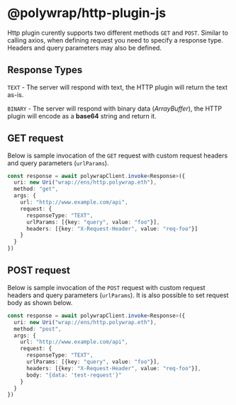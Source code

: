 # @polywrap/http-plugin-js

Http plugin curently supports two different methods `GET` and `POST`. Similar to calling axios, when defining request you need to specify a response type. Headers and query parameters may also be defined.

## Response Types

`TEXT` - The server will respond with text, the HTTP plugin will return the text as-is.

`BINARY` - The server will respond with binary data (_ArrayBuffer_), the HTTP plugin will encode as a **base64** string and return it.

## GET request

Below is sample invocation of the `GET` request with custom request headers and query parameters (`urlParams`).

```ts
const response = await polywrapClient.invoke<Response>({
  uri: new Uri("wrap://ens/http.polywrap.eth"),
  method: "get",
  args: {
    url: "http://www.example.com/api",
    request: {
      responseType: "TEXT",
      urlParams: [{key: "query", value: "foo"}],
      headers: [{key: "X-Request-Header", value: "req-foo"}]
    }
  }
})
```

## POST request

Below is sample invocation of the `POST` request with custom request headers and query parameters (`urlParams`). It is also possible to set request body as shown below.

```ts
const response = await polywrapClient.invoke<Response>({
  uri: new Uri("wrap://ens/http.polywrap.eth"),
  method: "post",
  args: {
    url: "http://www.example.com/api",
    request: {
      responseType: "TEXT",
      urlParams: [{key: "query", value: "foo"}],
      headers: [{key: "X-Request-Header", value: "req-foo"}],
      body: "{data: 'test-request'}"
    }
  }
})
```
